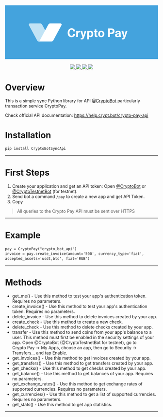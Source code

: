 ![](static/header.svg)
<p align="center">
    <a href="#">
        <img src="https://img.shields.io/github/actions/workflow/status/artcher19/CryptoBotSyncApi/pyproject.toml?style=flat-square" />
    </a>
    <a href="#">
        <img src="https://img.shields.io/github/license/artcher19/CryptoBotSyncApi?style=flat-square" />
    </a>
    <a href="https://t.me/artcher_news">
        <img src="https://img.shields.io/badge/telegram-group-blue?style=flat-square&logo=telegram" />
    </a>
    <a href="#">
        <img src="https://img.shields.io/github/stars/artcher19/CryptoBotSyncApi?style=social" />
    </a>
</p>

# Overview
This is a simple sync Python library for API [@CryptoBot](https://t.me/send?start=r-2buqm) particularly transaction service CryptoPay.

Check official API documentation: https://help.crypt.bot/crypto-pay-api
# Installation
```sh
pip install CryptoBotSyncApi
```
---
# First Steps
1. Create your application and get an API token:
Open [@CryptoBot](https://t.me/send?start=r-2buqm) or [@CryptoTestnetBot](http://t.me/CryptoTestnetBot) (for testnet).
2. Send bot a command `/pay` to create a new app and get API Token.
3. Copy 
>All queries to the Crypto Pay API must be sent over HTTPS
---
# Example
```
pay = CryptoPay("crypto_bot_api")
invoice = pay.create_invoice(amount='500', currency_type='fiat', accepted_assets='usdt,btc', fiat='RUB')
```
---
# Methods
- get_me() - Use this method to test your app's authentication token. Requires no parameters.
- create_invoice() - Use this method to test your app's authentication token. Requires no parameters.
- delete_invoice - Use this method to delete invoices created by your app.
- create_check - Use this method to create a new check.
- delete_check - Use this method to delete checks created by your app.
- transfer - Use this method to send coins from your app's balance to a user. This method must first be enabled in the security settings of your app. Open @CryptoBot (@CryptoTestnetBot for testnet), go to Crypto Pay → My Apps, choose an app, then go to Security -> Transfers... and tap Enable.
- get_invoices() - Use this method to get invoices created by your app.
- get_transfers() - Use this method to get transfers created by your app.
- get_checks() - Use this method to get checks created by your app.
- get_balance() - Use this method to get balances of your app. Requires no parameters.
- get_exchange_rates() - Use this method to get exchange rates of supported currencies. Requires no parameters.
- get_currencies() - Use this method to get a list of supported currencies. Requires no parameters.
- get_stats() - Use this method to get app statistics.
---

